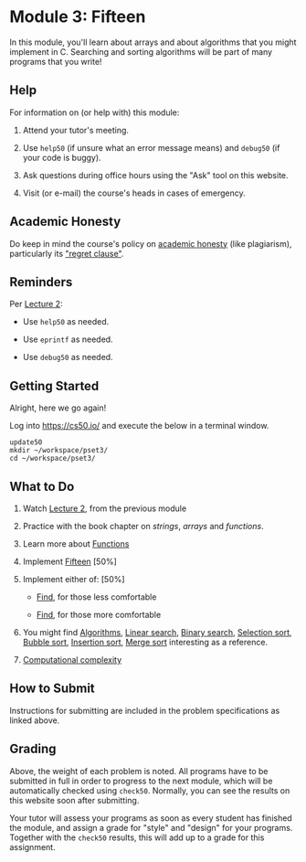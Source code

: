 # Module 3: Fifteen

In this module, you'll learn about arrays and about algorithms that you might implement in C. Searching and sorting algorithms will be part of many programs that you write!

## Help

For information on (or help with) this module:

1. Attend your tutor's meeting.

2. Use `help50` (if unsure what an error message means) and `debug50` (if your code is buggy).

3. Ask questions during office hours using the "Ask" tool on this website.

4. Visit (or e-mail) the course's heads in cases of emergency.


## Academic Honesty

Do keep in mind the course's policy on [academic honesty](/syllabus#academic_honesty) (like plagiarism), particularly its ["regret clause"](/syllabus#regret).

## Reminders

Per [Lecture 2](/lectures/lecture-2):

* Use `help50` as needed.

* Use `eprintf` as needed.

* Use `debug50` as needed.

## Getting Started

Alright, here we go again!

Log into <https://cs50.io/> and execute the below in a terminal window.

    update50
    mkdir ~/workspace/pset3/
    cd ~/workspace/pset3/

## What to Do

1. Watch [Lecture 2](/lectures/lecture-2), from the previous module

2. Practice with the book chapter on *strings*, *arrays* and *functions*.

3. Learn more about [Functions](https://www.youtube.com/embed/n1glFqt3g38?autoplay=1&rel=0)

4. Implement [Fifteen](/problems/fifteen) [50%]

5. Implement either of: [50%]

    - [Find](/problems/find-less), for those less comfortable

    - [Find](/problems/find-more), for those more comfortable

6. You might find [Algorithms](https://www.youtube.com/embed/ktWL3nN38ZA?autoplay=1&rel=0), [Linear search](https://www.youtube.com/embed/TwsgCHYmbbA?autoplay=1&rel=0), [Binary search](https://www.youtube.com/embed/T98PIp4omUA?autoplay=1&rel=0), [Selection sort](https://www.youtube.com/embed/3hH8kTHFw2A?autoplay=1&rel=0), [Bubble sort](https://www.youtube.com/embed/RT-hUXUWQ2I?autoplay=1&rel=0), [Insertion sort](https://www.youtube.com/embed/kU9M51eKSX8?autoplay=1&rel=0), [Merge sort](https://www.youtube.com/embed/yF3hMKmCk1A?autoplay=1&rel=0) interesting as a reference.

7. [Computational complexity](https://www.youtube.com/embed/YoZPTyGL2IQ?autoplay=1&rel=0)


## How to Submit

Instructions for submitting are included in the problem specifications as linked above.


## Grading

Above, the weight of each problem is noted. All programs have to be submitted in full in order to progress to the next module, which will be automatically checked using `check50`. Normally, you can see the results on this website soon after submitting.

Your tutor will assess your programs as soon as every student has finished the module, and assign a grade for "style" and "design" for your programs. Together with the `check50` results, this will add up to a grade for this assignment.
